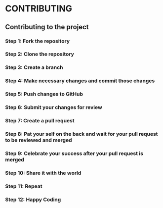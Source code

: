 # CONTRIBUTING 

## Contributing to the project

### Step 1: Fork the repository

### Step 2: Clone the repository

### Step 3: Create a branch

### Step 4: Make necessary changes and commit those changes

### Step 5: Push changes to GitHub

### Step 6: Submit your changes for review

### Step 7: Create a pull request

### Step 8: Pat your self on the back and wait for your pull request to be reviewed and merged

### Step 9: Celebrate your success after your pull request is merged

### Step 10: Share it with the world

### Step 11: Repeat

### Step 12: Happy Coding
